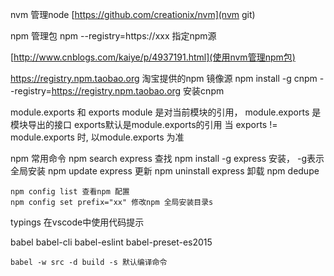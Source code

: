 nvm 管理node
[https://github.com/creationix/nvm](nvm git)

npm 管理包
    npm --registry=https://xxx  指定npm源

[http://www.cnblogs.com/kaiye/p/4937191.html](使用nvm管理npm包)

https://registry.npm.taobao.org 淘宝提供的npm 镜像源
npm install -g cnpm --registry=https://registry.npm.taobao.org 安装cnpm


module.exports 和 exports
    module 是对当前模块的引用， 
    module.exports 是模块导出的接口 
    exports默认是module.exports的引用
    当 exports != module.exports 时, 以module.exports 为准

npm 常用命令
    npm search express      查找
    npm install -g express  安装， -g表示全局安装
    npm update express      更新
    npm uninstall express   卸载
    npm dedupe  

    npm config list 查看npm 配置
    npm config set prefix="xx" 修改npm 全局安装目录s


typings 在vscode中使用代码提示

babel
    babel-cli
    babel-eslint
    babel-preset-es2015
    
    babel -w src -d build -s 默认编译命令
